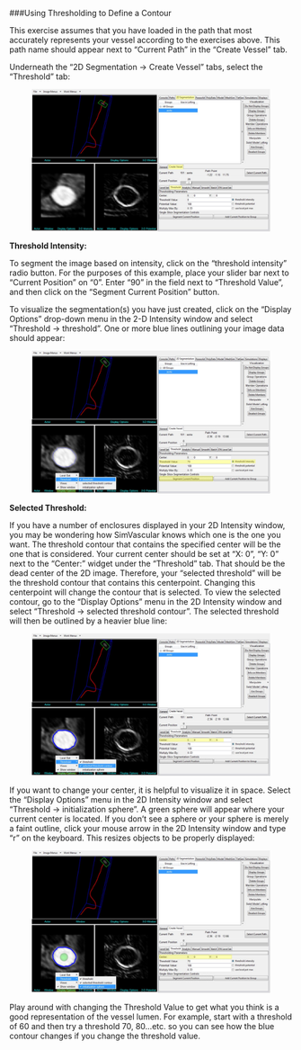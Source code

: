 ###Using Thresholding to Define a Contour

This exercise assumes that you have loaded in the path that most accurately represents your vessel according to the exercises above. This path name should appear next to “Current Path” in the “Create Vessel” tab.

Underneath the “2D Segmentation → Create Vessel” tabs, select the “Threshold” tab:

<figure>
  <img class="svImg svImgXl"  src="archives/sv2/modeling/imgs/segmentation/thresholding/1.jpg"> 
  <figcaption class="svCaption" ></figcaption>
</figure>

**Threshold Intensity:**

To segment the image based on intensity, click on the “threshold intensity” radio button. For the purposes of this example, place your slider bar next to “Current Position” on “0”. Enter “90” in the field next to “Threshold Value”, and then click on the “Segment Current Position” button.

To visualize the segmentation(s) you have just created, click on the “Display Options” drop-down menu in the 2-D Intensity window and select “Threshold → threshold”. One or more blue lines outlining your image data should appear:

<figure>
  <img class="svImg svImgXl"  src="archives/sv2/modeling/imgs/segmentation/thresholding/2.jpg"> 
  <figcaption class="svCaption" ></figcaption>
</figure>

**Selected Threshold:**

If you have a number of enclosures displayed in your 2D Intensity window, you may be wondering how SimVascular knows which one is the one you want. The threshold contour that contains the specified center will be the one that is considered. Your current center should be set at “X: 0”, “Y: 0” next to the “Center:” widget under the “Threshold” tab. That should be the dead center of the 2D image. Therefore, your “selected threshold” will be the threshold contour that contains this centerpoint.  Changing this centerpoint will change the contour that is selected. To view the selected contour, go to the “Display Options” menu in the 2D Intensity window and select “Threshold → selected threshold contour”. The selected threshold will then be outlined by a heavier blue line:

<figure>
  <img class="svImg svImgXl" src="archives/sv2/modeling/imgs/segmentation/thresholding/3.jpg"> 
  <figcaption class="svCaption" ></figcaption>
</figure>

If you want to change your center, it is helpful to visualize it in space. Select the “Display Options” menu in the 2D Intensity window and select “Threshold → initialization sphere”. A green sphere will appear where your current center is located. If you don’t see a sphere or your sphere is merely a faint outline, click your mouse arrow in the 2D Intensity window and type “r” on the keyboard. This resizes objects to be properly displayed:

<figure>
  <img class="svImg svImgXl"  src="archives/sv2/modeling/imgs/segmentation/thresholding/4.jpg"> 
  <figcaption class="svCaption" ></figcaption>
</figure>

Play around with changing the Threshold Value to get what you think is a good representation of the vessel lumen. For example, start with a threshold of 60 and then try a threshold 70, 80…etc. so you can see how the blue contour changes if you change the threshold value. 
